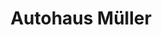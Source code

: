 ---
title: "Autohaus Müller"
url: /rheinmuenster/autohaus-mueller-rastatter-strasse/
shop: Autohaus
---